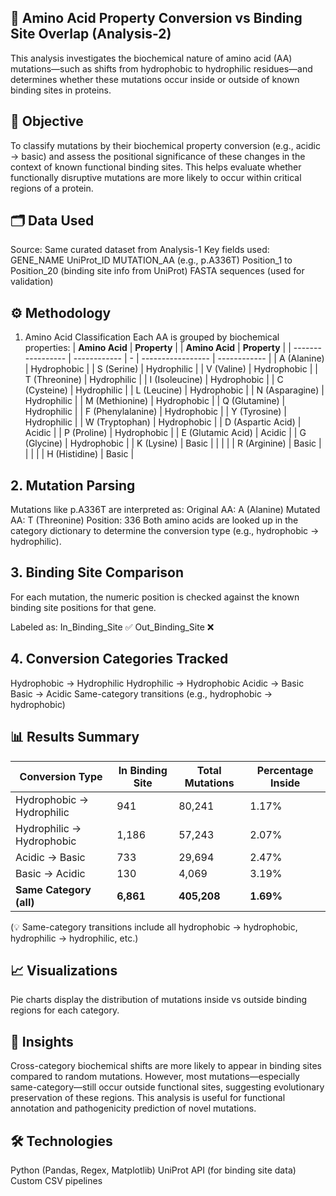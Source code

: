 ## 🔁 Amino Acid Property Conversion vs Binding Site Overlap (Analysis-2)
This analysis investigates the biochemical nature of amino acid (AA) mutations—such as shifts from hydrophobic to hydrophilic residues—and determines whether these mutations occur inside or outside of known binding sites in proteins.

## 🧬 Objective
To classify mutations by their biochemical property conversion (e.g., acidic → basic) and assess the positional significance of these changes in the context of known functional binding sites. This helps evaluate whether functionally disruptive mutations are more likely to occur within critical regions of a protein.

## 🗂️ Data Used
Source: Same curated dataset from Analysis-1
Key fields used:
GENE_NAME
UniProt_ID
MUTATION_AA (e.g., p.A336T)
Position_1 to Position_20 (binding site info from UniProt)
FASTA sequences (used for validation)

## ⚙️ Methodology
1. Amino Acid Classification
Each AA is grouped by biochemical properties:
| **Amino Acid**    | **Property** |   | **Amino Acid**    | **Property** |
| ----------------- | ------------ | - | ----------------- | ------------ |
| A (Alanine)       | Hydrophobic  |   | S (Serine)        | Hydrophilic  |
| V (Valine)        | Hydrophobic  |   | T (Threonine)     | Hydrophilic  |
| I (Isoleucine)    | Hydrophobic  |   | C (Cysteine)      | Hydrophilic  |
| L (Leucine)       | Hydrophobic  |   | N (Asparagine)    | Hydrophilic  |
| M (Methionine)    | Hydrophobic  |   | Q (Glutamine)     | Hydrophilic  |
| F (Phenylalanine) | Hydrophobic  |   | Y (Tyrosine)      | Hydrophilic  |
| W (Tryptophan)    | Hydrophobic  |   | D (Aspartic Acid) | Acidic       |
| P (Proline)       | Hydrophobic  |   | E (Glutamic Acid) | Acidic       |
| G (Glycine)       | Hydrophobic  |   | K (Lysine)        | Basic        |
|                   |              |   | R (Arginine)      | Basic        |
|                   |              |   | H (Histidine)     | Basic        |

## 2. Mutation Parsing
Mutations like p.A336T are interpreted as:
Original AA: A (Alanine)
Mutated AA: T (Threonine)
Position: 336
Both amino acids are looked up in the category dictionary to determine the conversion type (e.g., hydrophobic → hydrophilic).

## 3. Binding Site Comparison
For each mutation, the numeric position is checked against the known binding site positions for that gene.

Labeled as:
In_Binding_Site ✅
Out_Binding_Site ❌

## 4. Conversion Categories Tracked
Hydrophobic → Hydrophilic
Hydrophilic → Hydrophobic
Acidic → Basic
Basic → Acidic
Same-category transitions (e.g., hydrophobic → hydrophobic)

## 📊 Results Summary
| **Conversion Type**       | **In Binding Site** | **Total Mutations** | **Percentage Inside** |
| ------------------------- | ------------------- | ------------------- | --------------------- |
| Hydrophobic → Hydrophilic | 941                 | 80,241              | 1.17%                 |
| Hydrophilic → Hydrophobic | 1,186               | 57,243              | 2.07%                 |
| Acidic → Basic            | 733                 | 29,694              | 2.47%                 |
| Basic → Acidic            | 130                 | 4,069               | 3.19%                 |
| **Same Category (all)**   | **6,861**           | **405,208**         | **1.69%**             |

(💡 Same-category transitions include all hydrophobic → hydrophobic, hydrophilic → hydrophilic, etc.)

## 📈 Visualizations
Pie charts display the distribution of mutations inside vs outside binding regions for each category.


## 🧠 Insights
Cross-category biochemical shifts are more likely to appear in binding sites compared to random mutations.
However, most mutations—especially same-category—still occur outside functional sites, suggesting evolutionary preservation of these regions.
This analysis is useful for functional annotation and pathogenicity prediction of novel mutations.

## 🛠️ Technologies
Python (Pandas, Regex, Matplotlib)
UniProt API (for binding site data)
Custom CSV pipelines
